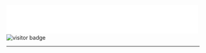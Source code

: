 <img src="assets/greetings.svg" alt=":wave:" />
<img src="https://visitor-badge.laobi.icu/badge?page_id=andikaleonardo.andikaleonardo" alt="visitor badge"/>

___